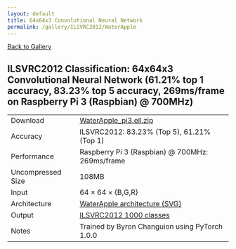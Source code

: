 ```yaml
---
layout: default
title: 64x64x3 Convolutional Neural Network
permalink: /gallery/ILSVRC2012/WaterApple
---
```


[Back to Gallery](/ELL/gallery)

## ILSVRC2012 Classification: 64x64x3 Convolutional Neural Network (61.21% top 1 accuracy, 83.23% top 5 accuracy, 269ms/frame on Raspberry Pi 3 (Raspbian) @ 700MHz)

<table class="table table-striped table-bordered">
    <tr>
        <td> Download </td>
        <td colspan="3"> <a href="https://github.com/Microsoft/ELL-models/raw/master/models/ILSVRC2012/WaterApple/WaterApple_pi3.ell.zip">WaterApple_pi3.ell.zip</a></td>
    </tr>
    <tr>
        <td> Accuracy </td>
        <td colspan="3"> ILSVRC2012: 83.23% (Top 5), 61.21% (Top 1) </td>
    </tr>
    <tr>
        <td> Performance </td>
        <td colspan="3"> Raspberry Pi 3 (Raspbian) @ 700MHz: 269ms/frame </td>
    </tr>
    <tr>
        <td> Uncompressed Size </td>
        <td colspan="3"> 108MB </td>
    </tr>
    <tr>
        <td> Input </td>
        <td colspan="3"> 64 &times; 64 &times; {B,G,R} </td>
    </tr>
    <tr>
        <td> Architecture </td>
        <td>
            <a href="https://github.com/Microsoft/ELL-models/raw/master/models/ILSVRC2012/WaterApple/WaterApple.cntk.svg?sanitize=true" target="_blank">WaterApple architecture (SVG)</a>
        </td>
    </tr>
    <tr>
        <td> Output </td>
        <td colspan="3"> <a href="https://github.com/Microsoft/ELL-models/raw/master/models/ILSVRC2012/categories.txt">ILSVRC2012 1000 classes</a> </td>
    </tr>
    <tr>
        <td> Notes </td>
        <td colspan="3"> Trained by Byron Changuion using PyTorch 1.0.0 </td>
    </tr>
</table>

